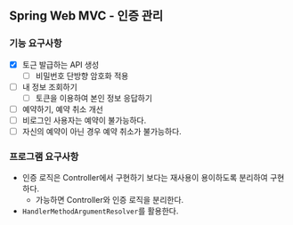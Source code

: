 ## Spring Web MVC - 인증 관리

### 기능 요구사항
- [x] 토근 발급하는 API 생성
  - [ ] 비밀번호 단방향 암호화 적용
- [ ] 내 정보 조회하기
  - [ ] 토큰을 이용하여 본인 정보 응답하기
- [ ] 예약하기, 예약 취소 개선
- [ ] 비로그인 사용자는 예약이 불가능하다.
- [ ] 자신의 예약이 아닌 경우 예약 취소가 불가능하다.

### 프로그램 요구사항
- 인증 로직은 Controller에서 구현하기 보다는 재사용이 용이하도록 분리하여 구현하다.
  - 가능하면 Controller와 인증 로직을 분리한다.
- `HandlerMethodArgumentResolver`를 활용한다.